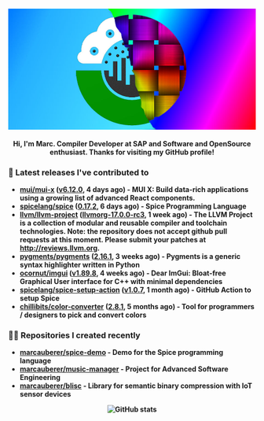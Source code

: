<p align="center">
	<img src="https://raw.githubusercontent.com/marcauberer/marcauberer/master/images/frontpage-image.jpg">
	<br><br>
	<b>Hi, I'm Marc. Compiler Developer at SAP and Software and OpenSource enthusiast. Thanks for visiting my GitHub profile!
</p>

### 🚀 Latest releases I've contributed to


- [mui/mui-x](https://github.com/mui/mui-x) ([v6.12.0](https://github.com/mui/mui-x/releases/tag/v6.12.0), 4 days ago) - MUI X: Build data-rich applications using a growing list of advanced React components.
- [spicelang/spice](https://github.com/spicelang/spice) ([0.17.2](https://github.com/spicelang/spice/releases/tag/0.17.2), 6 days ago) - Spice Programming Language
- [llvm/llvm-project](https://github.com/llvm/llvm-project) ([llvmorg-17.0.0-rc3](https://github.com/llvm/llvm-project/releases/tag/llvmorg-17.0.0-rc3), 1 week ago) - The LLVM Project is a collection of modular and reusable compiler and toolchain technologies. Note: the repository does not accept github pull requests at this moment. Please submit your patches at http://reviews.llvm.org.
- [pygments/pygments](https://github.com/pygments/pygments) ([2.16.1](https://github.com/pygments/pygments/releases/tag/2.16.1), 3 weeks ago) - Pygments is a generic syntax highlighter written in Python
- [ocornut/imgui](https://github.com/ocornut/imgui) ([v1.89.8](https://github.com/ocornut/imgui/releases/tag/v1.89.8), 4 weeks ago) - Dear ImGui: Bloat-free Graphical User interface for C&#43;&#43; with minimal dependencies
- [spicelang/spice-setup-action](https://github.com/spicelang/spice-setup-action) ([v1.0.7](https://github.com/spicelang/spice-setup-action/releases/tag/v1.0.7), 1 month ago) - GitHub Action to setup Spice 
- [chillibits/color-converter](https://github.com/chillibits/color-converter) ([2.8.1](https://github.com/chillibits/color-converter/releases/tag/2.8.1), 5 months ago) - Tool for programmers / designers to pick and convert colors

### 👨‍💻 Repositories I created recently
- [marcauberer/spice-demo](https://github.com/marcauberer/spice-demo) - Demo for the Spice programming language
- [marcauberer/music-manager](https://github.com/marcauberer/music-manager) - Project for Advanced Software Engineering
- [marcauberer/blisc](https://github.com/marcauberer/blisc) - Library for semantic binary compression with IoT sensor devices

<p align="center">
	<img src="https://github-readme-stats.vercel.app/api?username=marcauberer&show_icons=true&theme=dark" alt="GitHub stats">
</p>
